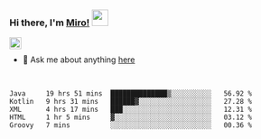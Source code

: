 ### Hi there, I'm [Miro!](https://castariva18.github.io/)  <img src="https://github.com/TheDudeThatCode/TheDudeThatCode/blob/master/Assets/Hi.gif" width="29px">

<a href="https://discord.gg/bhPzjwR">
  <img align="left" alt="Clown Discord" width="21px" src="https://cdn4.iconfinder.com/data/icons/logos-and-brands/512/91_Discord_logo_logos-512.png" />
</a>

<br />

- 💬 Ask me about anything [here](https://github.com/castariva18/castariva18/issues)

<br />

<!--START_SECTION:waka-->
```text
Java     19 hrs 51 mins  ██████████████▒░░░░░░░░░░   56.92 % 
Kotlin   9 hrs 31 mins   ██████▓░░░░░░░░░░░░░░░░░░   27.28 % 
XML      4 hrs 17 mins   ███░░░░░░░░░░░░░░░░░░░░░░   12.31 % 
HTML     1 hr 5 mins     ▓░░░░░░░░░░░░░░░░░░░░░░░░   03.12 % 
Groovy   7 mins          ░░░░░░░░░░░░░░░░░░░░░░░░░   00.36 % 
```
<!--END_SECTION:waka-->
